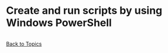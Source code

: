 # Create and run scripts by using Windows PowerShell

```PowerShell

```

[Back to Topics](../README.md)

